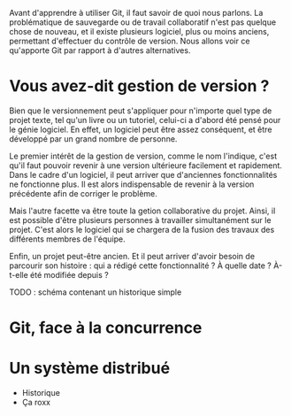 Avant d'apprendre à utiliser Git, il faut savoir de quoi nous parlons. La problématique de sauvegarde ou de travail collaboratif n'est pas quelque chose de nouveau, et il existe plusieurs logiciel, plus ou moins anciens, permettant d'effectuer du contrôle de version. Nous allons voir ce qu'apporte Git par rapport à d'autres alternatives. 

# Vous avez-dit gestion de version ? 
Bien que le versionnement peut s'appliquer pour n'importe quel type de projet texte, tel qu'un livre ou un tutoriel, celui-ci a
d'abord été pensé pour le génie logiciel. En effet, un logiciel peut être assez conséquent, et être développé par un grand nombre de
personne. 

Le premier intérêt de la gestion de version, comme le nom l'indique, c'est qu'il faut pouvoir revenir à une version ultérieure
facilement et rapidement. Dans le cadre d'un logiciel, il peut arriver que d'anciennes fonctionnalités ne fonctionne plus. Il est
alors indispensable de revenir à la version précédente afin de corriger le problème. 

Mais l'autre facette va être toute la getion collaborative du projet. Ainsi, il est possible d'être plusieurs personnes à travailler
simultanément sur le projet. C'est alors le logiciel qui se chargera de la fusion des travaux des différents membres de l'équipe.

Enfin, un projet peut-être ancien. Et il peut arriver d'avoir besoin de parcourir son histoire : qui a rédigé cette fonctionnalité
? À quelle date ? À-t-elle été modifiée depuis ? 

TODO : schéma contenant un historique simple 

# Git, face à la concurrence


# Un système distribué
- Historique
- Ça roxx



